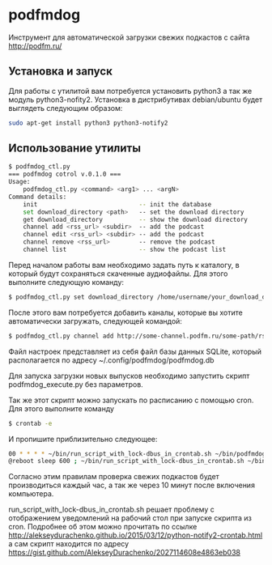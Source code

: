 podfmdog
========
Инструмент для автоматической загрузки свежих подкастов с сайта http://podfm.ru/

Установка и запуск
------------------
Для работы с утилитой вам потребуется установить python3 а так же 
модуль python3-nofity2. Установка в дистрибутивах debian/ubuntu
будет выглядеть следующим образом:

```bash
sudo apt-get install python3 python3-notify2
```

Использование утилиты
---------------------
```bash
$ podfmdog_ctl.py
=== podfmdog cotrol v.0.1.0 ===
Usage:
    podfmdog_ctl.py <command> <arg1> ... <argN>
Command details:
    init                            -- init the database
    set download_directory <path>   -- set the download directory
    get download_directory          -- show the download directory
    channel add <rss_url> <subdir>  -- add the podcast
    channel edit <rss_url> <subdir> -- add the podcast
    channel remove <rss_url>        -- remove the podcast
    channel list                    -- show the podcast list
```

Перед началом работы вам необходимо задать путь к каталогу, в который будут
сохраняться скаченные аудиофайлы. Для этого выполните следующую команду:
```bash
$ podfmdog_ctl.py set download_directory /home/username/your_download_directory
```

После этого вам потребуется добавить каналы, которые вы хотите автоматически загружать,
следующей командой: 
```bash
$ podfmdog_ctl.py channel add http://some-channel.podfm.ru/some-path/rss.xml
```

Файл настроек представляет из себя файл базы данных SQLite, который располагается по
адресу ~/.config/podfmdog/podfmdog.db

Для запуска загрузки новых выпусков необходимо запустить скрипт podfmdog_execute.py 
без параметров.

Так же этот скрипт можно запускать по расписанию с помощью cron. Для этого выполните
команду 
```bash
$ crontab -e
```

И пропишите приблизительно следующее:
```bash
00 * * * * ~/bin/run_script_with_lock-dbus_in_crontab.sh ~/bin/podfmdog/podfmdog_execute.py
@reboot sleep 600 ; ~/bin/run_script_with_lock-dbus_in_crontab.sh ~/bin/podfmdog/podfmdog_execute.py
```
Согласно этим правилам проверка свежих подкастов будет производиться 
каждый час, а так же через 10 минут после включения компьютера.

run_script_with_lock-dbus_in_crontab.sh решает проблему с отображением уведомлений
на рабочий стол при запуске скрипта из cron. Подробнее об этом 
можно прочитать по ссылке http://alekseydurachenko.github.io/2015/03/12/python-notify2-crontab.html
а сам скрипт находится по адресу https://gist.github.com/AlekseyDurachenko/2027114608e4863eb038

